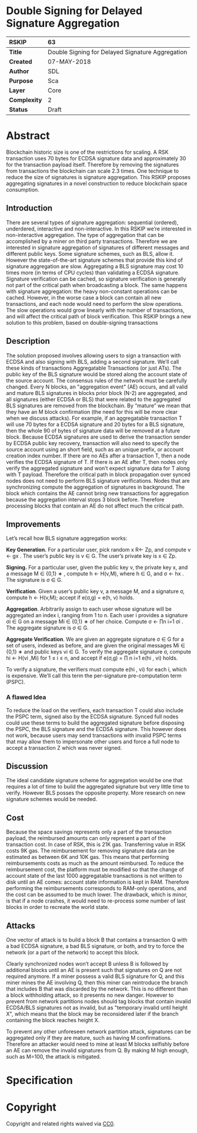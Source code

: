 # Double Signing for Delayed Signature Aggregation

|RSKIP          |63           |
| :------------ |:-------------|
|**Title**      | Double Signing for Delayed Signature Aggregation|
|**Created**    |07-MAY-2018 |
|**Author**     |SDL |
|**Purpose**    |Sca |
|**Layer**      |Core |
|**Complexity** |2 |
|**Status**     |Draft |

# **Abstract**

Blockchain historic size is one of the restrictions for scaling. A RSK transaction uses 70 bytes for ECDSA signature data and approximately 30 for the transaction payload itself. Therefore by removing the signatures from transactions the blockchain can scale 2.3 times. One technique to reduce the size of signatures is signature aggregation.  This RSKIP proposes aggregating signatures in a novel construction to reduce blockchain space consumption.

## Introduction

There are several types of signature aggregation: sequential (ordered), underdered, interactive and non-interactive. In this RSKIP we’re interested in non-interactive aggregation. The type of aggregation that can be accomplished by a miner on third party transactions. Therefore we are interested in signature aggregation of signatures of different messages and different public keys. Some signature schemes, such as BLS, allow it. However the state-of-the-art signature schemes that provide this kind of signature aggregation are slow. Aggregating a BLS signature may cost 10 times more (in terms of CPU cycles) than validating a ECDSA signature. Signature verification can be cached, so signature verification is generally not part of the critical path when broadcasting a block. The same happens with signature aggregation: the heavy non-constant operations can be cached. However, in the worse case a block can contain all new transactions, and each node would need to perform the slow operations. The slow operations would grow linearly with the number of transactions, and will affect the critical path of block verification. This RSKIP brings a new solution to this problem, based on double-signing transactions

## Description

The solution proposed involves allowing users to sign a transaction with ECDSA and also signing with BLS, adding a second signature. We’ll call these kinds of transactions Aggregatable Transactions (or just ATs). The public key of the BLS signature would be stored along the account state of the source account. The consensus rules of the network must be carefully changed. Every N blocks, an "aggregation event" (AE) occurs, and all valid and mature BLS signatures in blocks prior block (N-2) are aggregated, and all signatures (either ECDSA or BLS) that were related to the aggregated BLS signatures are removed from the blockchain. By “mature” we mean that they have an M block confirmation (the need for this will be more clear when we discuss attacks). For example, if an aggregatable transaction T will use 70 bytes for a ECDSA signature and 20 bytes for a BLS signature, then the whole 90 of bytes of signature data will be removed at a future block. Because ECDSA signatures are used to derive the transaction sender by ECDSA public key recovery, transaction will also need to specify the source account using an short field, such as an unique prefix, or account creation index number. If there are no AEs after a transaction T, then a node verifies the ECDSA signature of T. If there is an AE after T, then nodes only verify the aggregated signature and won’t expect signature data for T along with T payload. Therefore the critical path in block propagation over synced nodes does not need to perform BLS signature verifications. Nodes that are synchronizing compute the aggregation of signatures in background. The block which contains the AE cannot bring new transactions for aggregation because the aggregation interval stops 3 block before. Therefore processing blocks that contain an AE do not affect much the critical path.

## Improvements

Let’s recall how BLS signature aggregation works:

**Key Generation.** For a particular user, pick random x R← Zp, and compute v ← gx . The user’s public key is v ∈ G. The user’s private key is x ∈ Zp. 

**Signing.** For a particular user, given the public key v, the private key x, and a message M ∈ {0,1} ∗ , compute h ← H(v,M), where h ∈ G, and σ ← hx . The signature is σ ∈ G. 

**Verification**. Given a user’s public key v, a message M, and a signature σ, compute h ← H(v,M); accept if e(σ,g) = e(h, v) holds.

**Aggregation**. Arbitrarily assign to each user whose signature will be aggregated an index i, ranging from 1 to n. Each user i provides a signature σi ∈ G on a message Mi ∈ {0,1} ∗ of her choice. Compute σ ← ∏n i=1 σi . The aggregate signature is σ ∈ G. 

**Aggregate Verification**. We are given an aggregate signature σ ∈ G for a set of users, indexed as before, and are given the original messages Mi ∈ {0,1} ∗ and public keys vi ∈ G. To verify the aggregate signature σ, compute hi ← H(vi ,Mi) for 1 ≤ i ≤ n, and accept if e(σ,g) = ∏ n i=1 e(hi , vi) holds. 

To verify a signature, the verifiers must compute e(hi , vi) for each i, which is expensive. We’ll call this term the per-signature pre-computation term (PSPC). 

### A flawed Idea

To reduce the load on the verifiers, each transaction T could also include the PSPC term, signed also by the ECDSA signature. Synced full nodes could use these terms to build the aggregated signature before disposing the PSPC, the BLS signature and the ECDSA signature. This however does not work, because users may send transactions with invalid PSPC terms that may allow them to impersonate other users and force a full node to accept a transaction Z which was never signed.

## Discussion

The ideal candidate signature scheme for aggregation would be one that requires a lot of time to build the aggregated signature but very little time to verify. However BLS posses the opposite property.  More research on new signature schemes would be needed.

## Cost

Because the space savings represents only a part of the transaction payload, the reimbursed amounts can only represent a part of the transaction cost. In case of RSK, this is 21K gas. Transferring value in RSK costs 9K gas. The reimbursement for removing signature data can be estimated as between 6K and 10K gas. This means that performing reimbursements costs as much as the amount reimbursed. To reduce the reimbursement cost, the platform must be modified so that the change of account state of the last 1000 aggregatable transactions is not written to disk until an AE comes: account state information is kept in RAM. Therefore performing the reimbursements corresponds to RAM-only operations, and the cost can be assumed to be much lower. The drawback, which is minor, is that if a node crashes, it would need to re-process some number of last blocks in order to recreate the world state.

## Attacks

One vector of attack is to build a block B that contains a transaction Q with a bad ECDSA signature, a bad BLS signature, or both, and try to force the network (or a part of the network) to accept this block.

Clearly synchronized nodes won’t accept B unless B is followed by additional blocks until an AE is present such that signatures on Q are not required anymore. If a miner possess a valid BLS signature for Q, and this miner mines the AE involving Q, then this miner can reintroduce the branch that includes B that was discarded by the network. This is no different than a block withholding attack, so it presents no new danger. However to prevent from network partitions nodes should tag blocks that contain invalid ECDSA/BLS signatures not as invalid, but as "temporary invalid until height X", which means that the block may be reconsidered later if the branch containing the block reaches height X.

To prevent any other unforeseen network partition attack, signatures can be aggregated only if they are mature, such as having M confirmations. Therefore an attacker would need to mine at least M blocks selfishly before an AE can remove the invalid signatures from Q. By making M high enough, such as M=100, the attack is mitigated.

# **Specification**

# **Copyright**

Copyright and related rights waived via [CC0](https://creativecommons.org/publicdomain/zero/1.0/).
